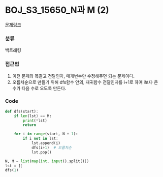 # BOJ_S3_15650_N과 M (2)

[문제링크](https://www.acmicpc.net/problem/15650)

### 분류
백트래킹


### 접근법
1. 이전 문제와 똑같고 전달인자, 매개변수만 수정해주면 되는 문제이다.
2. 오름차순으로 만들기 위해 dfs함수 안의, 재귀함수 전달인자를 i+1로 하여 i보다 큰 수가 다음 수로 오도록 만든다. 

### Code
```python
def dfs(start):
    if len(lst) == M:
        print(*lst)
        return

    for i in range(start, N + 1):
        if i not in lst:
            lst.append(i)
            dfs(i+1)  # 오름차순
            lst.pop()

N, M = list(map(int, input().split()))
lst = []
dfs(1)
```